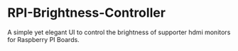 # RPI-Brightness-Controller
A simple yet elegant UI to control the brightness of supporter hdmi monitors for Raspberry PI Boards.
